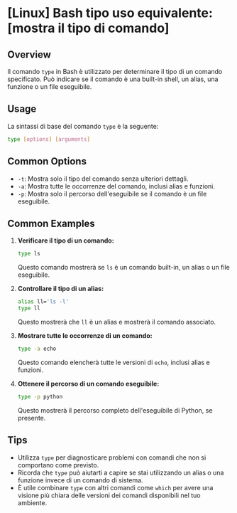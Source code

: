 # [Linux] Bash tipo uso equivalente: [mostra il tipo di comando]

## Overview
Il comando `type` in Bash è utilizzato per determinare il tipo di un comando specificato. Può indicare se il comando è una built-in shell, un alias, una funzione o un file eseguibile.

## Usage
La sintassi di base del comando `type` è la seguente:

```bash
type [options] [arguments]
```

## Common Options
- `-t`: Mostra solo il tipo del comando senza ulteriori dettagli.
- `-a`: Mostra tutte le occorrenze del comando, inclusi alias e funzioni.
- `-p`: Mostra solo il percorso dell'eseguibile se il comando è un file eseguibile.

## Common Examples

1. **Verificare il tipo di un comando:**
   ```bash
   type ls
   ```
   Questo comando mostrerà se `ls` è un comando built-in, un alias o un file eseguibile.

2. **Controllare il tipo di un alias:**
   ```bash
   alias ll='ls -l'
   type ll
   ```
   Questo mostrerà che `ll` è un alias e mostrerà il comando associato.

3. **Mostrare tutte le occorrenze di un comando:**
   ```bash
   type -a echo
   ```
   Questo comando elencherà tutte le versioni di `echo`, inclusi alias e funzioni.

4. **Ottenere il percorso di un comando eseguibile:**
   ```bash
   type -p python
   ```
   Questo mostrerà il percorso completo dell'eseguibile di Python, se presente.

## Tips
- Utilizza `type` per diagnosticare problemi con comandi che non si comportano come previsto.
- Ricorda che `type` può aiutarti a capire se stai utilizzando un alias o una funzione invece di un comando di sistema.
- È utile combinare `type` con altri comandi come `which` per avere una visione più chiara delle versioni dei comandi disponibili nel tuo ambiente.